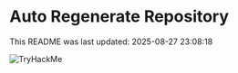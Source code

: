 # Auto Regenerate Repository

This README was last updated: 2025-08-27 23:08:18

 ![TryHackMe](https://tryhackme.com/badge/533634)